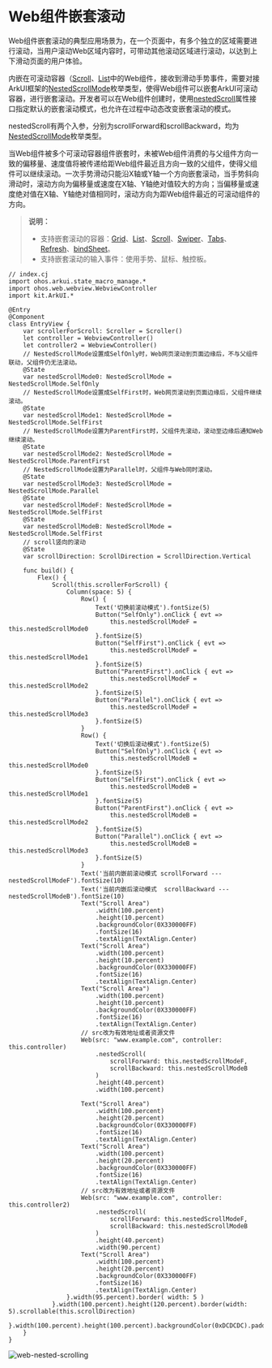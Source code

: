 # Web组件嵌套滚动

Web组件嵌套滚动的典型应用场景为，在一个页面中，有多个独立的区域需要进行滚动，当用户滚动Web区域内容时，可带动其他滚动区域进行滚动，以达到上下滑动页面的用户体验。

内嵌在可滚动容器（[Scroll](../../../API_Reference/source_zh_cn/arkui-cj/cj-scroll-swipe-scroll.md)、[List](../../../API_Reference/source_zh_cn/arkui-cj/cj-scroll-swipe-list.md)中的Web组件，接收到滑动手势事件，需要对接ArkUI框架的[NestedScrollMode](../../../API_Reference/source_zh_cn/arkui-cj/cj-common-types.md#enum-nestedscrollmode)枚举类型，使得Web组件可以嵌套ArkUI可滚动容器，进行嵌套滚动。开发者可以在Web组件创建时，使用[nestedScroll](../../../API_Reference/source_zh_cn/arkui-cj/cj-web-web.md#func-nestedscrollnestedscrollmode-nestedscrollmode)属性接口指定默认的嵌套滚动模式，也允许在过程中动态改变嵌套滚动的模式。

nestedScroll有两个入参，分别为scrollForward和scrollBackward，均为[NestedScrollMode](../../../API_Reference/source_zh_cn/arkui-cj/cj-common-types.md#enum-nestedscrollmode)枚举类型。

当Web组件被多个可滚动容器组件嵌套时，未被Web组件消费的与父组件方向一致的偏移量、速度值将被传递给距Web组件最近且方向一致的父组件，使得父组件可以继续滚动。一次手势滑动只能沿X轴或Y轴一个方向嵌套滚动，当手势斜向滑动时，滚动方向为偏移量或速度在X轴、Y轴绝对值较大的方向；当偏移量或速度绝对值在X轴、Y轴绝对值相同时，滚动方向为距Web组件最近的可滚动组件的方向。

> **说明：**
>
> - 支持嵌套滚动的容器：[Grid](../../../API_Reference/source_zh_cn/arkui-cj/cj-scroll-swipe-grid.md)、[List](../../../API_Reference/source_zh_cn/arkui-cj/cj-scroll-swipe-list.md)、[Scroll](../../../API_Reference/source_zh_cn/arkui-cj/cj-scroll-swipe-scroll.md)、[Swiper](../../../API_Reference/source_zh_cn/arkui-cj/cj-scroll-swipe-swiper.md)、[Tabs](../../../API_Reference/source_zh_cn/arkui-cj/cj-navigation-switching-tabs.md)、[Refresh](../../../API_Reference/source_zh_cn/arkui-cj/cj-scroll-swipe-refresh.md)、[bindSheet](../../../API_Reference/source_zh_cn/arkui-cj/cj-animation-transition.md)。
> - 支持嵌套滚动的输入事件：使用手势、鼠标、触控板。

<!-- compile -->

```cangjie
// index.cj
import ohos.arkui.state_macro_manage.*
import ohos.web.webview.WebviewController
import kit.ArkUI.*

@Entry
@Component
class EntryView {
    var scrollerForScroll: Scroller = Scroller()
    let controller = WebviewController()
    let controller2 = WebviewController()
    // NestedScrollMode设置成SelfOnly时，Web网页滚动到页面边缘后，不与父组件联动，父组件仍无法滚动。
    @State
    var nestedScrollMode0: NestedScrollMode = NestedScrollMode.SelfOnly
    // NestedScrollMode设置成SelfFirst时，Web网页滚动到页面边缘后，父组件继续滚动。
    @State
    var nestedScrollMode1: NestedScrollMode = NestedScrollMode.SelfFirst
    // NestedScrollMode设置为ParentFirst时，父组件先滚动，滚动至边缘后通知Web继续滚动。
    @State
    var nestedScrollMode2: NestedScrollMode = NestedScrollMode.ParentFirst
    // NestedScrollMode设置为Parallel时，父组件与Web同时滚动。
    @State
    var nestedScrollMode3: NestedScrollMode = NestedScrollMode.Parallel
    @State
    var nestedScrollModeF: NestedScrollMode = NestedScrollMode.SelfFirst
    @State
    var nestedScrollModeB: NestedScrollMode = NestedScrollMode.SelfFirst
    // scroll竖向的滚动
    @State
    var scrollDirection: ScrollDirection = ScrollDirection.Vertical

    func build() {
        Flex() {
            Scroll(this.scrollerForScroll) {
                Column(space: 5) {
                    Row() {
                        Text('切换前滚动模式').fontSize(5)
                        Button("SelfOnly").onClick { evt =>
                            this.nestedScrollModeF = this.nestedScrollMode0
                        }.fontSize(5)
                        Button("SelfFirst").onClick { evt =>
                            this.nestedScrollModeF = this.nestedScrollMode1
                        }.fontSize(5)
                        Button("ParentFirst").onClick { evt =>
                            this.nestedScrollModeF = this.nestedScrollMode2
                        }.fontSize(5)
                        Button("Parallel").onClick { evt =>
                            this.nestedScrollModeF = this.nestedScrollMode3
                        }.fontSize(5)
                    }
                    Row() {
                        Text('切换后滚动模式').fontSize(5)
                        Button("SelfOnly").onClick { evt =>
                            this.nestedScrollModeB = this.nestedScrollMode0
                        }.fontSize(5)
                        Button("SelfFirst").onClick { evt =>
                            this.nestedScrollModeB = this.nestedScrollMode1
                        }.fontSize(5)
                        Button("ParentFirst").onClick { evt =>
                            this.nestedScrollModeB = this.nestedScrollMode2
                        }.fontSize(5)
                        Button("Parallel").onClick { evt =>
                            this.nestedScrollModeB = this.nestedScrollMode3
                        }.fontSize(5)
                    }
                    Text('当前内嵌前滚动模式 scrollForward ---nestedScrollModeF').fontSize(10)
                    Text('当前内嵌后滚动模式  scrollBackward ---nestedScrollModeB').fontSize(10)
                    Text("Scroll Area")
                        .width(100.percent)
                        .height(10.percent)
                        .backgroundColor(0X330000FF)
                        .fontSize(16)
                        .textAlign(TextAlign.Center)
                    Text("Scroll Area")
                        .width(100.percent)
                        .height(10.percent)
                        .backgroundColor(0X330000FF)
                        .fontSize(16)
                        .textAlign(TextAlign.Center)
                    Text("Scroll Area")
                        .width(100.percent)
                        .height(10.percent)
                        .backgroundColor(0X330000FF)
                        .fontSize(16)
                        .textAlign(TextAlign.Center)
                    // src改为有效地址或者资源文件
                    Web(src: "www.example.com", controller: this.controller)
                        .nestedScroll(
                            scrollForward: this.nestedScrollModeF,
                            scrollBackward: this.nestedScrollModeB
                        )
                        .height(40.percent)
                        .width(100.percent)

                    Text("Scroll Area")
                        .width(100.percent)
                        .height(20.percent)
                        .backgroundColor(0X330000FF)
                        .fontSize(16)
                        .textAlign(TextAlign.Center)
                    Text("Scroll Area")
                        .width(100.percent)
                        .height(20.percent)
                        .backgroundColor(0X330000FF)
                        .fontSize(16)
                        .textAlign(TextAlign.Center)
                    // src改为有效地址或者资源文件
                    Web(src: "www.example.com", controller: this.controller2)
                        .nestedScroll(
                            scrollForward: this.nestedScrollModeF,
                            scrollBackward: this.nestedScrollModeB
                        )
                        .height(40.percent)
                        .width(90.percent)
                    Text("Scroll Area")
                        .width(100.percent)
                        .height(20.percent)
                        .backgroundColor(0X330000FF)
                        .fontSize(16)
                        .textAlign(TextAlign.Center)
                }.width(95.percent).border( width: 5 )
            }.width(100.percent).height(120.percent).border(width: 5).scrollable(this.scrollDirection)
        }.width(100.percent).height(100.percent).backgroundColor(0xDCDCDC).padding(20)
    }
}
```

![web-nested-scrolling](figures/web-nested-scrolling.gif)

